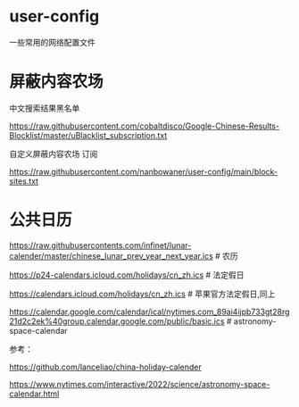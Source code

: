 # user-config
一些常用的网络配置文件


# 屏蔽内容农场
中文搜索结果黑名单   

https://raw.githubusercontent.com/cobaltdisco/Google-Chinese-Results-Blocklist/master/uBlacklist_subscription.txt  

自定义屏蔽内容农场 订阅   

https://raw.githubusercontent.com/nanbowaner/user-config/main/block-sites.txt  

# 公共日历 

https://raw.githubusercontents.com/infinet/lunar-calender/master/chinese_lunar_prev_year_next_year.ics    # 农历

https://p24-calendars.icloud.com/holidays/cn_zh.ics    # 法定假日 

https://calendars.icloud.com/holidays/cn_zh.ics    # 苹果官方法定假日,同上  

https://calendar.google.com/calendar/ical/nytimes.com_89ai4ijpb733gt28rg21d2c2ek%40group.calendar.google.com/public/basic.ics  # astronomy-space-calendar

参考：  

https://github.com/lanceliao/china-holiday-calender  

https://www.nytimes.com/interactive/2022/science/astronomy-space-calendar.html 


